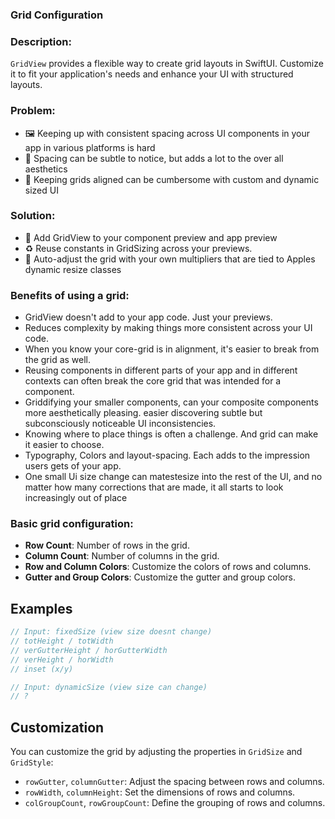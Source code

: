 ### Grid Configuration

### Description:
`GridView` provides a flexible way to create grid layouts in SwiftUI. Customize it to fit your application's needs and enhance your UI with structured layouts.

### Problem: 
- 🖼️ Keeping up with consistent spacing across UI components in your app in various platforms is hard
- 🫣 Spacing can be subtle to notice, but adds a lot to the over all aesthetics
- 🥵 Keeping grids aligned can be cumbersome with custom and dynamic sized UI

### Solution: 
- 📐 Add GridView to your component preview and app preview
- ♻️ Reuse constants in GridSizing across your previews. 
- 🤖 Auto-adjust the grid with your own multipliers that are tied to Apples dynamic resize classes

### Benefits of using a grid: 
- GridView doesn't add to your app code. Just your previews. 
- Reduces complexity by making things more consistent across your UI code. 
- When you know your core-grid is in alignment, it's easier to break from the grid as well. 
- Reusing components in different parts of your app and in different contexts can often break the core grid that was intended for a component. 
- Griddifying your smaller components, can your composite components more aesthetically pleasing.  easier discovering subtle but subconsciously noticeable UI inconsistencies.
- Knowing where to place things is often a challenge. And grid can make it easier to choose. 
- Typography, Colors and layout-spacing. Each adds to the impression users gets of your app. 
- One small Ui size change can matestesize into the rest of the UI, and no matter how many corrections that are made, it all starts to look increasingly out of place 

### Basic grid configuration: 
- **Row Count**: Number of rows in the grid.
- **Column Count**: Number of columns in the grid.
- **Row and Column Colors**: Customize the colors of rows and columns.
- **Gutter and Group Colors**: Customize the gutter and group colors.

## Examples
```swift
// Input: fixedSize (view size doesnt change)
// totHeight / totWidth
// verGutterHeight / horGutterWidth
// verHeight / horWidth
// inset (x/y)

// Input: dynamicSize (view size can change)
// ?
```


## Customization

You can customize the grid by adjusting the properties in `GridSize` and `GridStyle`:

- `rowGutter`, `columnGutter`: Adjust the spacing between rows and columns.
- `rowWidth`, `columnHeight`: Set the dimensions of rows and columns.
- `colGroupCount`, `rowGroupCount`: Define the grouping of rows and columns.
